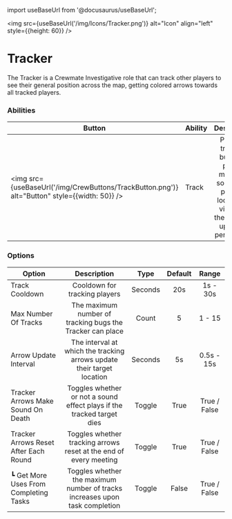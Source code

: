 import useBaseUrl from '@docusaurus/useBaseUrl';

<img src={useBaseUrl('/img/Icons/Tracker.png')} alt="Icon" align="left" style={{height: 60}} />
# Tracker

The Tracker is a Crewmate Investigative role that can track other players to see their general position across the map, getting colored arrows towards all tracked players.

### Abilities

| Button | Ability | Description | Type |
|----------|----------|:-----------------:|:------:|
| <img src={useBaseUrl('/img/CrewButtons/TrackButton.png')} alt="Button" style={{width: 50}} /> | Track | Places a tracking bug on a player, making it so that the player's location is visible to the Tracker, updating periodically | Player Interaction |

### Options

| Option | Description | Type | Default | Range |
|----------|:-----------------:|:------:|:------:|:------:|
| Track Cooldown | Cooldown for tracking players | Seconds | 20s | 1s - 30s |
| Max Number Of Tracks | The maximum number of tracking bugs the Tracker can place | Count | 5 | 1 - 15 |
| Arrow Update Interval | The interval at which the tracking arrows update their target location | Seconds | 5s | 0.5s - 15s |
| Tracker Arrows Make Sound On Death | Toggles whether or not a sound effect plays if the tracked target dies | Toggle | True | True / False |
| Tracker Arrows Reset After Each Round | Toggles whether tracking arrows reset at the end of every meeting | Toggle | True | True / False |
| ┗ Get More Uses From Completing Tasks | Toggles whether the maximum number of tracks increases upon task completion | Toggle | False | True / False |